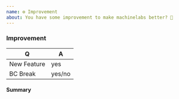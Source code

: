```yaml
---
name: ⚙ Improvement
about: You have some improvement to make machinelabs better? 🎁
---
```


### Improvement

<!-- Fill in the relevant information below to help triage your issue. -->

|    Q        |   A
|------------ | ------
| New Feature | yes
| BC Break    | yes/no

#### Summary

<!-- Provide a summary of the improvement you are submitting. -->
